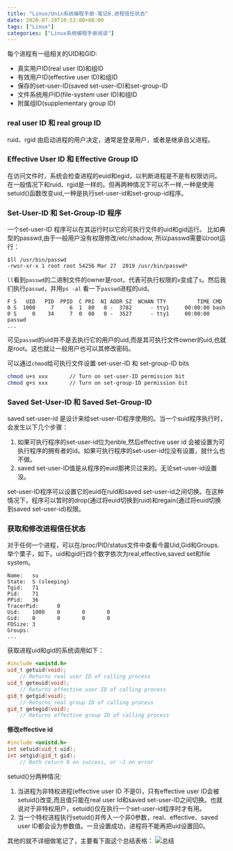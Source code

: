 ```yaml
---
title: "Linux/Unix系统编程手册-笔记8.进程信任状态"
date: 2020-07-28T10:53:00+08:00
tags: ["Linux"]
categories: ["Linux系统编程手册阅读"]
---
```


每个进程有一组相关的UID和GID:
- 真实用户ID(real user ID)和组ID
- 有效用户ID(effective user ID)和组ID
- 保存的set-user-ID(saved set-user-ID)和set-group-ID
- 文件系统用户ID(file-system user ID)和组ID
- 附属组ID(supplementary group ID)

### real user ID 和 real group ID

ruid、rgid 由启动进程的用户决定，通常是登录用户，或者是继承自父进程。


### Effective User ID 和 Effective Group ID
在访问文件时，系统会检查进程的euid和egid，以判断进程是不是有权限访问。在一般情况下和ruid、rgid是一样的。但再两种情况下可以不一样,一种是使用setuid()函数改变uid,一种是执行set-user-id和set-group-id程序。


### Set-User-ID 和 Set-Group-ID 程序

一个set-user-ID 程序可以在其运行时以它的可执行文件的uid和gid运行。
比如典型的passwd,由于一般用户没有权限修改/etc/shadow, 所以passwd需要以root运行：

```
$ll /usr/bin/passwd
-rwsr-xr-x 1 root root 54256 Mar 27  2019 /usr/bin/passwd*
```

`ll`看到`passwd`的二进制文件的owner是root，代表可执行权限的`x`变成了`s`。然后我们执行`passwd`，并用`ps -al` 看一下`passwd`进程的uid。

```
F S   UID   PID  PPID  C PRI  NI ADDR SZ  WCHAN TTY          TIME CMD
0 S  1000     7     6  1  80   0 -  3782      - tty1     00:00:00 bash
0 S     0    34     7  0  80   0 -  3527      - tty1     00:00:00 passwd
...

```

可见`passwd`的uid并不是去执行它的用户的uid,而是其可执行文件owner的uid,也就是root。这也就让一般用户也可以其修改密码。 
 
可以通过`chmod`给可执行文件设置  set-user-ID 和 set-group-ID bits

```sh
chmod u+s xxx       // Turn on set-user-ID permission bit        
chmod g+s xxx       // Turn on set-group-ID permission bit
```

### Saved Set-User-ID 和 Saved Set-Group-ID

saved set-user-id 是设计来给set-user-ID程序使用的。当一个suid程序执行时，会发生以下几个步骤：
1.  如果可执行程序的set-user-id位为enble,然后effective user id 会被设置为可执行程序的拥有者的id。如果可执行程序的set-user-id位没有设置，就什么也不做。
2.  saved set-user-ID值是从程序的euid那拷贝过来的。无论set-user-id设置没。

set-user-ID程序可以设置它的euid在ruid和saved set-user-id之间切换。在这种情况下，程序可以暂时的drop(通过将euid切换到ruid)和regain(通过将euid切换到saved set-user-id)权限。


### 获取和修改进程信任状态

对于任何一个进程，可以在/proc/PID/status文件中查看今晨Uid,Gid和Groups.
举个栗子，如下。uid和gid行四个数字依次为real,effective,saved set和file system。

```
Name:   su
State:  S (sleeping)
Tgid:   71
Pid:    71
PPid:   36
TracerPid:      0
Uid:    1000    0       0       0
Gid:    0       0       0       0
FDSize: 3
Groups:
...
```

获取进程uid和gid的系统调用如下：

```cpp
#include <unistd.h>
uid_t getuid(void);
    // Returns real user ID of calling process
uid_t geteuid(void);
    // Returns effective user ID of calling process
gid_t getgid(void);
    // Returns real group ID of calling process
gid_t getegid(void);
    // Returns effective group ID of calling process
```

**修改effective id**

```cpp
#include <unistd.h>
int setuid(uid_t uid);
int setgid(gid_t gid);
    // Both return 0 on success, or –1 on error
```

setuid()分两种情况:
1. 当进程为非特权进程(effective user ID 不是0)，只有effective user ID会被setuid()改变,而且值只能在real user Id和saved set-user-ID之间切换。也就说对于非特权用户，setuid()仅在执行一个set-user-id程序时才有用。
2. 当一个特权进程执行setuid()并传入一个非0参数，real、effective、saved user ID都会设为参数值。一旦设置成功，进程将不能再把uid设置回0。

其他的就不详细做笔记了，主要看下面这个总结表格：
![总结](/img/the-linux-programming-interface-s8/summary_of_change_process_credentials.png)


